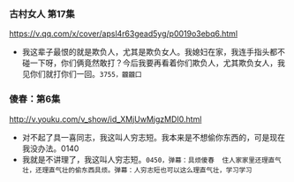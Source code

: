 ### 古村女人 第17集
https://v.qq.com/x/cover/apsl4r63gead5yg/p0019o3ebq6.html
- 我这辈子最恨的就是欺负人，尤其是欺负女人。我媳妇在家，我连手指头都不碰一下呀，你们俩竟然敢打？今后我要再看着你们欺负人，尤其欺负女人，我见你们就打你们一回。`3755，龖龖囗`
### 傻春：第6集
http://v.youku.com/v_show/id_XMjUwMjgzMDI0.html
- 对不起了具一喜同志，我这叫人穷志短。我本来是不想偷你东西的，可是现在我没办法。0140
- 我就是不讲理了，我这叫人穷志短。`0450，弹幕：具烦傻春  住人家家里还理直气壮，还理直气壮的偷东西具烦。弹幕：人穷志短也可以这么理直气壮，学习学习`